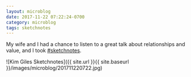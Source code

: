 ```yaml
---
layout: microblog
date: 2017-11-22 07:22:24-0700
category: microblog
tags: sketchnotes
---
```

My wife and I had a chance to listen to a great talk about relationships and value, and I took [#sketchnotes](/tags/sketchnotes).

![Kim Giles Sketchnotes]({{ site.url }}{{ site.baseurl }}/images/microblog/201711220722.jpg)
